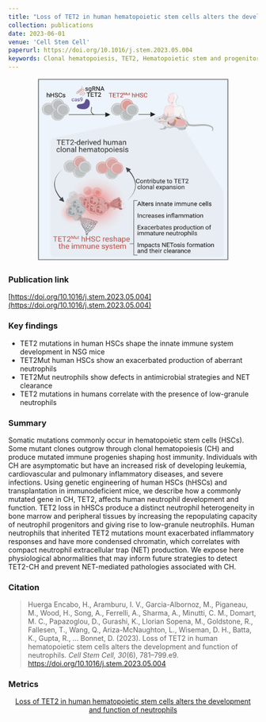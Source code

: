 ```yaml
---
title: "Loss of TET2 in human hematopoietic stem cells alters the development and function of neutrophils"
collection: publications
date: 2023-06-01
venue: 'Cell Stem Cell'
paperurl: https://doi.org/10.1016/j.stem.2023.05.004
keywords: Clonal hematopoiesis, TET2, Hematopoietic stem and progenitor cells, CRISPR, Immune system, Preleukemic neutrophil
---
```

<div style="text-align: center;">
  <img src="https://raw.githubusercontent.com/EspressoKris/Portfolio/master/images/GraphicalAbstracts/2023_HuergaEncabo.jpg" alt="Graphical Abstract" style="width: 390px; height: 370px;">
</div>

### Publication link
[https://doi.org/10.1016/j.stem.2023.05.004](https://doi.org/10.1016/j.stem.2023.05.004)

### Key findings
- TET2 mutations in human HSCs shape the innate immune system development in NSG mice
- TET2Mut human HSCs show an exacerbated production of aberrant neutrophils
- TET2Mut neutrophils show defects in antimicrobial strategies and NET clearance
- TET2 mutations in humans correlate with the presence of low-granule neutrophils  

### Summary
Somatic mutations commonly occur in hematopoietic stem cells (HSCs). Some mutant clones outgrow through clonal hematopoiesis (CH) and produce mutated immune progenies shaping host immunity. Individuals with CH are asymptomatic but have an increased risk of developing leukemia, cardiovascular and pulmonary inflammatory diseases, and severe infections. Using genetic engineering of human HSCs (hHSCs) and transplantation in immunodeficient mice, we describe how a commonly mutated gene in CH, TET2, affects human neutrophil development and function. TET2 loss in hHSCs produce a distinct neutrophil heterogeneity in bone marrow and peripheral tissues by increasing the repopulating capacity of neutrophil progenitors and giving rise to low-granule neutrophils. Human neutrophils that inherited TET2 mutations mount exacerbated inflammatory responses and have more condensed chromatin, which correlates with compact neutrophil extracellular trap (NET) production. We expose here physiological abnormalities that may inform future strategies to detect TET2-CH and prevent NET-mediated pathologies associated with CH. 

### Citation
> Huerga Encabo, H., Aramburu, I. V., Garcia-Albornoz, M., Piganeau, M., Wood, H., Song, A., Ferrelli, A., Sharma, A., Minutti, C. M., Domart, M. C., Papazoglou, D., Gurashi, K., Llorian Sopena, M., Goldstone, R., Fallesen, T., Wang, Q., Ariza-McNaughton, L., Wiseman, D. H., Batta, K., Gupta, R., … Bonnet, D. (2023). Loss of TET2 in human hematopoietic stem cells alters the development and function of neutrophils. *Cell Stem Cell, 30*(6), 781–799.e9. https://doi.org/10.1016/j.stem.2023.05.004

### Metrics
<div style="text-align: center;">
  <a href="https://plu.mx/plum/a/?doi=10.1016%2Fj.stem.2023.05.004" data-hide-print="true" class="plumx-details plum-bigben-theme" data-site="plum" data-hide-when-empty="true" data-no-link="true" data-pass-hidden-categories="true" data-hide-mentions="true" data-hide-socialmedia="true">Loss of TET2 in human hematopoietic stem cells alters the development and function of neutrophils</a>
</div>